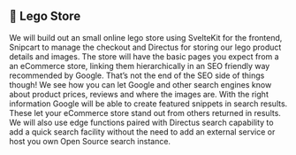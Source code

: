 
## 🧱 Lego Store

We will build out an small online lego store using SvelteKit for the frontend, Snipcart to manage the checkout and Directus for storing our lego product details and images. The store will have the basic pages you expect from a an eCommerce store, linking them hierarchically in an SEO friendly way recommended by Google. That&rsquo;s not the end of the SEO side of things though! We see how you can let Google and other search engines know about product prices, reviews and where the images are. With the right information Google will be able to create featured snippets in search results. These let your eCommerce store stand out from others returned in results. We will also use edge functions paired with Directus search capability to add a quick search facility without the need to add an external service or host you own Open Source search instance.
